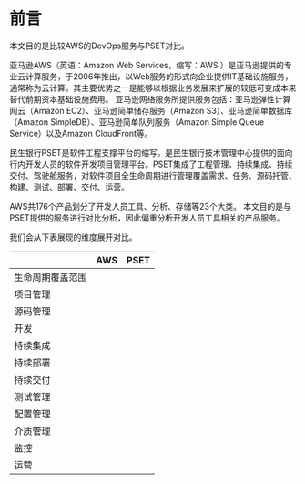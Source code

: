 # 前言

本文目的是比较AWS的DevOps服务与PSET对比。

亚马逊AWS（英语：Amazon Web Services，缩写：AWS ）是亚马逊提供的专业云计算服务，于2006年推出，以Web服务的形式向企业提供IT基础设施服务，通常称为云计算。其主要优势之一是能够以根据业务发展来扩展的较低可变成本来替代前期资本基础设施费用。 亚马逊网络服务所提供服务包括：亚马逊弹性计算网云（Amazon EC2）、亚马逊简单储存服务（Amazon S3）、亚马逊简单数据库（Amazon SimpleDB）、亚马逊简单队列服务（Amazon Simple Queue Service）以及Amazon CloudFront等。

民生银行PSET是软件工程支撑平台的缩写。是民生银行技术管理中心提供的面向行内开发人员的软件开发项目管理平台。PSET集成了工程管理、持续集成、持续交付、驾驶舱服务，对软件项目全生命周期进行管理覆盖需求、任务、源码托管、构建、测试、部署、交付、运营。

AWS共176个产品划分了开发人员工具、分析、存储等23个大类。 本文目的是与PSET提供的服务进行对比分析，因此偏重分析开发人员工具相关的产品服务。

我们会从下表展现的维度展开对比。

|  | AWS | PSET |
| :--- | :--- | :--- |
| 生命周期覆盖范围 |  |  |
| 项目管理 |  |  |
| 源码管理 |  |  |
| 开发 |  |  |
| 持续集成 |  |  |
| 持续部署 |  |  |
| 持续交付 |  |  |
| 测试管理 |  |  |
| 配置管理 |  |  |
| 介质管理 |  |  |
| 监控 |  |  |
| 运营 |  |  |